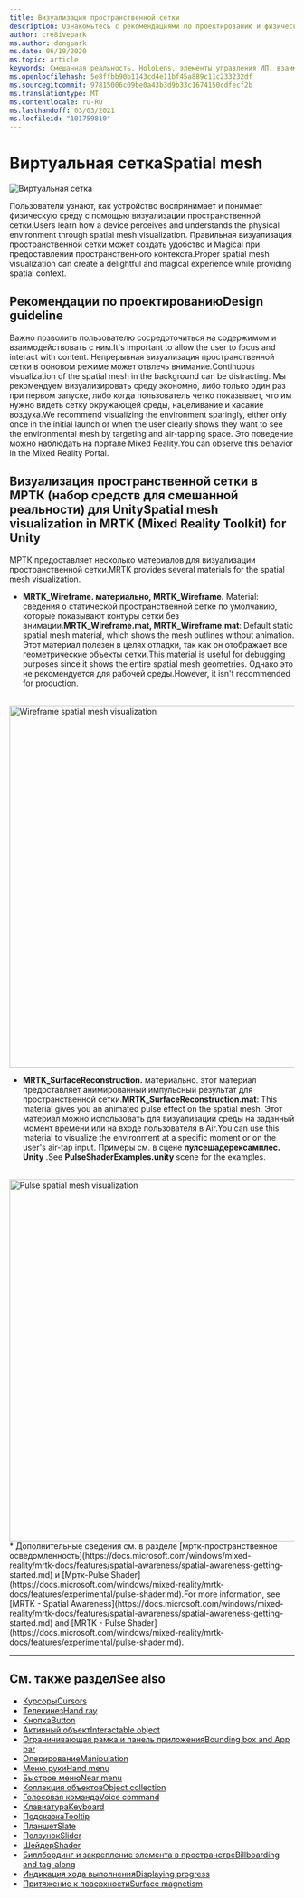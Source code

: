 ```yaml
---
title: Визуализация пространственной сетки
description: Ознакомьтесь с рекомендациями по проектированию и физической средой, посвященной визуализации пространственной сетки в МРТК.
author: cre8ivepark
ms.author: dongpark
ms.date: 06/19/2020
ms.topic: article
keywords: Смешанная реальность, HoloLens, элементы управления ИП, взаимодействие, Пользовательский интерфейс, UX, проектирование UX, пространственный пользовательский интерфейс, пространственное взаимодействие, трехмерный Пользовательский интерфейс, трехмерный UI, гарнитура смешанной реальности, гарнитура Windows Mixed, гарнитура виртуальной реальности, HoloLens, МРТК, набор средств смешанной реальности
ms.openlocfilehash: 5e8ffbb90b1143cd4e11bf45a889c11c233232df
ms.sourcegitcommit: 97815006c09be0a43b3d9b33c1674150cdfecf2b
ms.translationtype: MT
ms.contentlocale: ru-RU
ms.lasthandoff: 03/03/2021
ms.locfileid: "101759810"
---
```

# <a name="spatial-mesh"></a><span data-ttu-id="da06e-104">Виртуальная сетка</span><span class="sxs-lookup"><span data-stu-id="da06e-104">Spatial mesh</span></span>

![Виртуальная сетка](images/MRTK_PulseShader_SpatialMesh.gif)

<span data-ttu-id="da06e-106">Пользователи узнают, как устройство воспринимает и понимает физическую среду с помощью визуализации пространственной сетки.</span><span class="sxs-lookup"><span data-stu-id="da06e-106">Users learn how a device perceives and understands the physical environment through spatial mesh visualization.</span></span> <span data-ttu-id="da06e-107">Правильная визуализация пространственной сетки может создать удобство и Magical при предоставлении пространственного контекста.</span><span class="sxs-lookup"><span data-stu-id="da06e-107">Proper spatial mesh visualization can create a delightful and magical experience while providing spatial context.</span></span>  

## <a name="design-guideline"></a><span data-ttu-id="da06e-108">Рекомендации по проектированию</span><span class="sxs-lookup"><span data-stu-id="da06e-108">Design guideline</span></span>

<span data-ttu-id="da06e-109">Важно позволить пользователю сосредоточиться на содержимом и взаимодействовать с ним.</span><span class="sxs-lookup"><span data-stu-id="da06e-109">It's important to allow the user to focus and interact with content.</span></span> <span data-ttu-id="da06e-110">Непрерывная визуализация пространственной сетки в фоновом режиме может отвлечь внимание.</span><span class="sxs-lookup"><span data-stu-id="da06e-110">Continuous visualization of the spatial mesh in the background can be distracting.</span></span> <span data-ttu-id="da06e-111">Мы рекомендуем визуализировать среду экономно, либо только один раз при первом запуске, либо когда пользователь четко показывает, что им нужно видеть сетку окружающей среды, нацеливание и касание воздуха.</span><span class="sxs-lookup"><span data-stu-id="da06e-111">We recommend visualizing the environment sparingly, either only once in the initial launch or when the user clearly shows they want to see the environmental mesh by targeting and air-tapping space.</span></span> <span data-ttu-id="da06e-112">Это поведение можно наблюдать на портале Mixed Reality.</span><span class="sxs-lookup"><span data-stu-id="da06e-112">You can observe this behavior in the Mixed Reality Portal.</span></span>
<br>

## <a name="spatial-mesh-visualization-in-mrtk-mixed-reality-toolkit-for-unity"></a><span data-ttu-id="da06e-113">Визуализация пространственной сетки в МРТК (набор средств для смешанной реальности) для Unity</span><span class="sxs-lookup"><span data-stu-id="da06e-113">Spatial mesh visualization in MRTK (Mixed Reality Toolkit) for Unity</span></span>

<span data-ttu-id="da06e-114">МРТК предоставляет несколько материалов для визуализации пространственной сетки.</span><span class="sxs-lookup"><span data-stu-id="da06e-114">MRTK provides several materials for the spatial mesh visualization.</span></span>

- <span data-ttu-id="da06e-115">**MRTK_Wireframe. материально, MRTK_Wireframe.** Material: сведения о статической пространственной сетке по умолчанию, которые показывают контуры сетки без анимации.</span><span class="sxs-lookup"><span data-stu-id="da06e-115">**MRTK_Wireframe.mat, MRTK_Wireframe.mat**: Default static spatial mesh material, which shows the mesh outlines without animation.</span></span> <span data-ttu-id="da06e-116">Этот материал полезен в целях отладки, так как он отображает все геометрические объекты сетки.</span><span class="sxs-lookup"><span data-stu-id="da06e-116">This material is useful for debugging purposes since it shows the entire spatial mesh geometries.</span></span> <span data-ttu-id="da06e-117">Однако это не рекомендуется для рабочей среды.</span><span class="sxs-lookup"><span data-stu-id="da06e-117">However, it isn't recommended for production.</span></span>
<br>
<img src="images/SurfaceReconstruction.jpg" alt="Wireframe spatial mesh visualization" width="640px">

- <span data-ttu-id="da06e-118">**MRTK_SurfaceReconstruction.** материально. этот материал предоставляет анимированный импульсный результат для пространственной сетки.</span><span class="sxs-lookup"><span data-stu-id="da06e-118">**MRTK_SurfaceReconstruction.mat**: This material gives you an animated pulse effect on the spatial mesh.</span></span> <span data-ttu-id="da06e-119">Этот материал можно использовать для визуализации среды на заданный момент времени или на входе пользователя в Air.</span><span class="sxs-lookup"><span data-stu-id="da06e-119">You can use this material to visualize the environment at a specific moment or on the user's air-tap input.</span></span> <span data-ttu-id="da06e-120">Примеры см. в сцене **пулсешадерексамплес. Unity** .</span><span class="sxs-lookup"><span data-stu-id="da06e-120">See **PulseShaderExamples.unity** scene for the examples.</span></span>
<br>
<img src="images/MRTK_SRMesh_Pulse.jpg" alt="Pulse spatial mesh visualization" width="640px">
* <span data-ttu-id="da06e-121">Дополнительные сведения см. в разделе [мртк-пространственное осведомленность](https://docs.microsoft.com/windows/mixed-reality/mrtk-docs/features/spatial-awareness/spatial-awareness-getting-started.md) и [Мртк-Pulse Shader](https://docs.microsoft.com/windows/mixed-reality/mrtk-docs/features/experimental/pulse-shader.md).</span><span class="sxs-lookup"><span data-stu-id="da06e-121">For more information, see [MRTK - Spatial Awareness](https://docs.microsoft.com/windows/mixed-reality/mrtk-docs/features/spatial-awareness/spatial-awareness-getting-started.md) and [MRTK - Pulse Shader](https://docs.microsoft.com/windows/mixed-reality/mrtk-docs/features/experimental/pulse-shader.md).</span></span>

<br>

---

## <a name="see-also"></a><span data-ttu-id="da06e-122">См. также раздел</span><span class="sxs-lookup"><span data-stu-id="da06e-122">See also</span></span>

* [<span data-ttu-id="da06e-123">Курсоры</span><span class="sxs-lookup"><span data-stu-id="da06e-123">Cursors</span></span>](cursors.md)
* [<span data-ttu-id="da06e-124">Телекинез</span><span class="sxs-lookup"><span data-stu-id="da06e-124">Hand ray</span></span>](point-and-commit.md)
* [<span data-ttu-id="da06e-125">Кнопка</span><span class="sxs-lookup"><span data-stu-id="da06e-125">Button</span></span>](button.md)
* [<span data-ttu-id="da06e-126">Активный объект</span><span class="sxs-lookup"><span data-stu-id="da06e-126">Interactable object</span></span>](interactable-object.md)
* [<span data-ttu-id="da06e-127">Ограничивающая рамка и панель приложения</span><span class="sxs-lookup"><span data-stu-id="da06e-127">Bounding box and App bar</span></span>](app-bar-and-bounding-box.md)
* [<span data-ttu-id="da06e-128">Оперирование</span><span class="sxs-lookup"><span data-stu-id="da06e-128">Manipulation</span></span>](direct-manipulation.md)
* [<span data-ttu-id="da06e-129">Меню руки</span><span class="sxs-lookup"><span data-stu-id="da06e-129">Hand menu</span></span>](hand-menu.md)
* [<span data-ttu-id="da06e-130">Быстрое меню</span><span class="sxs-lookup"><span data-stu-id="da06e-130">Near menu</span></span>](near-menu.md)
* [<span data-ttu-id="da06e-131">Коллекция объектов</span><span class="sxs-lookup"><span data-stu-id="da06e-131">Object collection</span></span>](object-collection.md)
* [<span data-ttu-id="da06e-132">Голосовая команда</span><span class="sxs-lookup"><span data-stu-id="da06e-132">Voice command</span></span>](voice-input.md)
* [<span data-ttu-id="da06e-133">Клавиатура</span><span class="sxs-lookup"><span data-stu-id="da06e-133">Keyboard</span></span>](keyboard.md)
* [<span data-ttu-id="da06e-134">Подсказка</span><span class="sxs-lookup"><span data-stu-id="da06e-134">Tooltip</span></span>](tooltip.md)
* [<span data-ttu-id="da06e-135">Планшет</span><span class="sxs-lookup"><span data-stu-id="da06e-135">Slate</span></span>](slate.md)
* [<span data-ttu-id="da06e-136">Ползунок</span><span class="sxs-lookup"><span data-stu-id="da06e-136">Slider</span></span>](slider.md)
* [<span data-ttu-id="da06e-137">Шейдер</span><span class="sxs-lookup"><span data-stu-id="da06e-137">Shader</span></span>](shader.md)
* [<span data-ttu-id="da06e-138">Биллбординг и закрепление элемента в пространстве</span><span class="sxs-lookup"><span data-stu-id="da06e-138">Billboarding and tag-along</span></span>](billboarding-and-tag-along.md)
* [<span data-ttu-id="da06e-139">Индикация хода выполнения</span><span class="sxs-lookup"><span data-stu-id="da06e-139">Displaying progress</span></span>](progress.md)
* [<span data-ttu-id="da06e-140">Притяжение к поверхности</span><span class="sxs-lookup"><span data-stu-id="da06e-140">Surface magnetism</span></span>](surface-magnetism.md)
